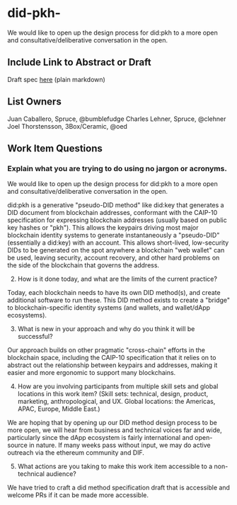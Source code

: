 # did-pkh-
We would like to open up the design process for did:pkh to a more open and consultative/deliberative conversation in the open.

## Include Link to Abstract or Draft 

Draft spec [here](./did-pkh-method-draft.md) (plain markdown)

## List Owners

Juan Caballero, Spruce, @bumblefudge 
Charles Lehner, Spruce, @clehner
Joel Thorstensson, 3Box/Ceramic, @oed

## Work Item Questions

### Explain what you are trying to do using no jargon or acronyms.

We would like to open up the design process for did:pkh to a more open and consultative/deliberative conversation in the open.

did:pkh is a generative "pseudo-DID method" like did:key that generates a DID document from blockchain addresses, conformant with the CAIP-10 specification for expressing blockchain addresses (usually based on public key hashes or "pkh").  This allows the keypairs driving most major blockchain identity systems to generate instantaneously a "pseudo-DID" (essentially a did:key) with an account.  This allows short-lived, low-security DIDs to be generated on the spot anywhere a blockchain "web wallet" can be used, leaving security, account recovery, and other hard problems on the side of the blockchain that governs the address.

2. How is it done today, and what are the limits of the current practice?

Today, each blockchain needs to have its own DID method(s), and create additional software to run these.  This DID method exists to create a "bridge" to blockchain-specific identity systems (and wallets, and wallet/dApp ecosystems).

3. What is new in your approach and why do you think it will be successful?

Our approach builds on other pragmatic "cross-chain" efforts in the blockchain space, including the CAIP-10 specification that it relies on to abstract out the relationship between keypairs and addresses, making it easier and more ergonomic to support many blockchains. 

4. How are you involving participants from multiple skill sets and global locations in this work item? (Skill sets: technical, design, product, marketing, anthropological, and UX. Global locations: the Americas, APAC, Europe, Middle East.)

We are hoping that by opening up our DID method design process to be more open, we will hear from business and technical voices far and wide, particularly since the dApp ecosystem is fairly international and open-source in nature. If many weeks pass without input, we may do active outreach via the ethereum community and DIF.

5. What actions are you taking to make this work item accessible to a non-technical audience?

We have tried to craft a did method specification draft that is accessible and welcome PRs if it can be made more accessible.
